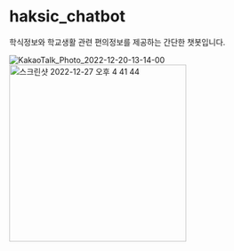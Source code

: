 # haksic_chatbot
학식정보와 학교생활 관련 편의정보를 제공하는 간단한 챗봇입니다.

![KakaoTalk_Photo_2022-12-20-13-14-00](https://user-images.githubusercontent.com/83647215/208582521-79bcd295-d3d6-4964-b13d-758cb83d7202.jpeg)
<img width="318" alt="스크린샷 2022-12-27 오후 4 41 44" src="https://user-images.githubusercontent.com/83647215/209630261-b0a92dec-cc6c-4374-b468-d83845252c17.png">

